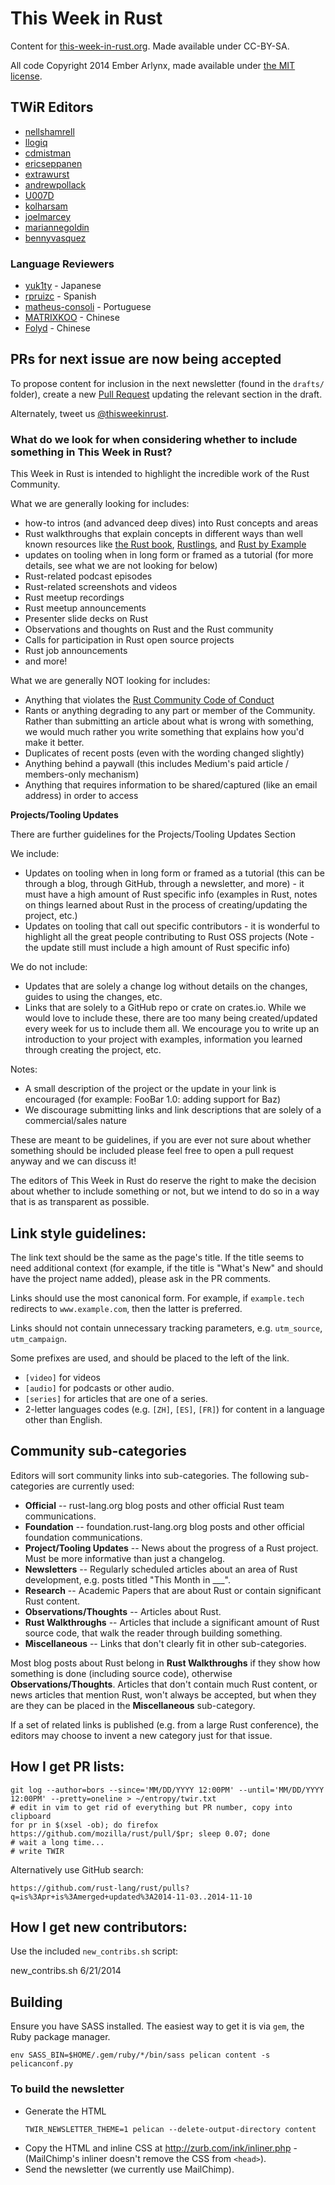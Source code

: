 This Week in Rust
=================

Content for [this-week-in-rust.org](http://this-week-in-rust.org). Made available under CC-BY-SA.

All code Copyright 2014 Ember Arlynx, made available under [the MIT
license](http://mit-license.org/).

## TWiR Editors

* [nellshamrell](https://github.com/nellshamrell)
* [llogiq](https://github.com/llogiq)
* [cdmistman](https://github.com/cdmistman)
* [ericseppanen](https://github.com/ericseppanen)
* [extrawurst](https://github.com/extrawurst)
* [andrewpollack](https://github.com/andrewpollack)
* [U007D](https://github.com/U007D) 
* [kolharsam](https://github.com/kolharsam)
* [joelmarcey](https://github.com/joelmarcey)
* [mariannegoldin](https://github.com/mariannegoldin)
* [bennyvasquez](https://github.com/bennyvasquez)

### Language Reviewers

* [yuk1ty](https://github.com/yuk1ty) - Japanese
* [rpruizc](https://github.com/rpruizc) - Spanish
* [matheus-consoli](https://github.com/matheus-consoli) - Portuguese
* [MATRIXKOO](https://github.com/MATRIXKOO) - Chinese
* [Folyd](https://github.com/Folyd) - Chinese

## PRs for next issue are now being accepted

To propose content for inclusion in the next newsletter (found in the `drafts/`
folder), create a new [Pull Request](https://github.com/rust-lang/this-week-in-rust/pulls) updating the relevant section in the 
draft.

Alternately, tweet us [@thisweekinrust](https://twitter.com/thisweekinrust).

### What do we look for when considering whether to include something in This Week in Rust?

This Week in Rust is intended to highlight the incredible work of the Rust Community. 

What we are generally looking for includes:

* how-to intros (and advanced deep dives) into Rust concepts and areas
* Rust walkthroughs that explain concepts in different ways than well known resources like [the Rust book](https://doc.rust-lang.org/stable/book/), [Rustlings](https://github.com/rust-lang/rustlings), and [Rust by Example](https://doc.rust-lang.org/stable/rust-by-example/)
* updates on tooling when in long form or framed as a tutorial (for more details, see what we are not looking for below)
* Rust-related podcast episodes
* Rust-related screenshots and videos
* Rust meetup recordings
* Rust meetup announcements
* Presenter slide decks on Rust
* Observations and thoughts on Rust and the Rust community
* Calls for participation in Rust open source projects
* Rust job announcements
* and more!

What we are generally NOT looking for includes:

* Anything that violates the [Rust Community Code of Conduct](https://www.rust-lang.org/policies/code-of-conduct)
* Rants or anything degrading to any part or member of the Community. Rather than submitting an article about what is wrong with something, we would much rather you write something that explains how you'd make it better.
* Duplicates of recent posts (even with the wording changed slightly)
* Anything behind a paywall (this includes Medium's paid article / members-only mechanism)
* Anything that requires information to be shared/captured (like an email address) in order to access

**Projects/Tooling Updates**

There are further guidelines for the Projects/Tooling Updates Section

We include:

* Updates on tooling when in long form or framed as a tutorial (this can be through a blog, through GitHub, through a newsletter, and more) - it must have a high amount of Rust specific info (examples in Rust, notes on things learned about Rust in the process of creating/updating the project, etc.)
* Updates on tooling that call out specific contributors - it is wonderful to highlight all the great people contributing to Rust OSS projects (Note - the update still must include a high amount of Rust specific info)

We do not include:
* Updates that are solely a change log without details on the changes, guides to using the changes, etc.
* Links that are solely to a GitHub repo or crate on crates.io. While we would love to include these, there are too many being created/updated every week for us to include them all. We encourage you to write up an introduction to your project with examples, information you learned through creating the project, etc.

Notes:
* A small description of the project or the update in your link is encouraged (for example: FooBar 1.0: adding support for Baz)
* We discourage submitting links and link descriptions that are solely of a commercial/sales nature

These are meant to be guidelines, if you are ever not sure about whether something should be included please feel free to open a pull request anyway and we can discuss it!

The editors of This Week in Rust do reserve the right to make the decision about whether to include something or not, but we intend to do so in a way that is as transparent as possible.

## Link style guidelines:

The link text should be the same as the page's title. If the title seems to need additional context (for example, if the title is "What's New" and should have the project name added), please ask in the PR comments.

Links should use the most canonical form. For example, if `example.tech` redirects to `www.example.com`, then the latter is preferred.

Links should not contain unnecessary tracking parameters, e.g. `utm_source`, `utm_campaign`.

Some prefixes are used, and should be placed to the left of the link.
- `[video]` for videos
- `[audio]` for podcasts or other audio.
- `[series]` for articles that are one of a series.
- 2-letter languages codes (e.g. `[ZH]`, `[ES]`, `[FR]`) for content in a language other than English.

## Community sub-categories

Editors will sort community links into sub-categories. The following sub-categories are currently used:
- **Official** -- rust-lang.org blog posts and other official Rust team communications.
- **Foundation** -- foundation.rust-lang.org blog posts and other official foundation communications.
- **Project/Tooling Updates** -- News about the progress of a Rust project. Must be more informative than just a changelog.
- **Newsletters** -- Regularly scheduled articles about an area of Rust development, e.g. posts titled "This Month in ___".
- **Research** -- Academic Papers that are about Rust or contain significant Rust content.
- **Observations/Thoughts** -- Articles about Rust.
- **Rust Walkthroughs** -- Articles that include a significant amount of Rust source code, that walk the reader through building something.
- **Miscellaneous** -- Links that don't clearly fit in other sub-categories.

Most blog posts about Rust belong in **Rust Walkthroughs** if they show how something is done (including source code), otherwise **Observations/Thoughts**. Articles that don't contain much Rust content, or news articles that mention Rust, won't always be accepted, but when they are they can be placed in the **Miscellaneous** sub-category.

If a set of related links is published (e.g. from a large Rust conference), the editors may choose to invent a new category just for that issue.

## How I get PR lists:

```
git log --author=bors --since='MM/DD/YYYY 12:00PM' --until='MM/DD/YYYY 12:00PM' --pretty=oneline > ~/entropy/twir.txt
# edit in vim to get rid of everything but PR number, copy into clipboard
for pr in $(xsel -ob); do firefox https://github.com/mozilla/rust/pull/$pr; sleep 0.07; done
# wait a long time...
# write TWIR
```

Alternatively use GitHub search:

```
https://github.com/rust-lang/rust/pulls?q=is%3Apr+is%3Amerged+updated%3A2014-11-03..2014-11-10
```

## How I get new contributors:

Use the included `new_contribs.sh` script:

  new_contribs.sh 6/21/2014

## Building

Ensure you have SASS installed. The easiest way to get it is via `gem`, the
Ruby package manager.

```
env SASS_BIN=$HOME/.gem/ruby/*/bin/sass pelican content -s pelicanconf.py
```

### To build the newsletter

* Generate the HTML
  ```
  TWIR_NEWSLETTER_THEME=1 pelican --delete-output-directory content
  ```
* Copy the HTML and inline CSS at http://zurb.com/ink/inliner.php - (MailChimp's inliner doesn't remove the CSS from `<head>`).
* Send the newsletter (we currently use MailChimp).
